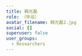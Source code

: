 ```yaml
---
title: 韩光磊
role: （毕设）
avatar_filename: 韩光磊2.jpg
social: []
superuser: false
user_groups:
  - Researchers
---
```

